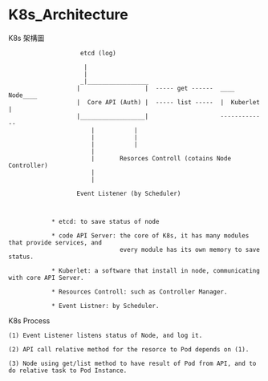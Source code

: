 # K8s_Architecture
K8s 架構圖




                        etcd (log) 
                        
                         |
                         |
                        _|_________________                    
                       |                  |  ----- get ------  ____ Node____   
                       |  Core API (Auth) |  ----- list -----  |  Kuberlet |
                       |__________________|                    -------------
                           |           |
                           |           |
                           |           |
                           |           
                           |       Resorces Controll (cotains Node Controller)
                           |
                           |
                           
                       Event Listener (by Scheduler)
                         
                    
                    
                * etcd: to save status of node
                
                * code API Server: the core of K8s, it has many modules that provide services, and
                                   every module has its own memory to save status.
                
                * Kuberlet: a software that install in node, communicating with core API Server.
                
                * Resources Controll: such as Controller Manager.
                
                * Event Listner: by Scheduler.
                


K8s Process

    (1) Event Listener listens status of Node, and log it.

    (2) API call relative method for the resorce to Pod depends on (1).

    (3) Node using get/list method to have result of Pod from API, and to do relative task to Pod Instance.




